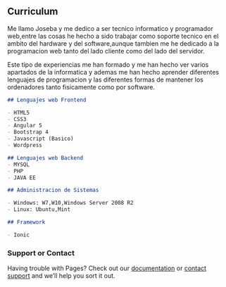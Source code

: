 ## Curriculum

Me llamo Joseba y me dedico a ser tecnico informatico y programador web,entre las cosas he hecho a sido trabajar como soporte tecnico en el ambito del hardware y del software,aunque tambien me he dedicado a la programacion web tanto del lado cliente como del lado del servidor. 

Este tipo de experiencias me han formado y me han hecho ver varios apartados de la informatica y ademas me han hecho aprender diferentes lenguajes de programacion y las diferentes formas de mantener los ordenadores tanto fisicamente como por software.


```markdown
## Lenguajes web Frontend

- HTML5
- CSS3
- Angular 5
- Bootstrap 4
- Javascript (Basico)
- Wordpress

## Lenguajes web Backend
- MYSQL
- PHP
- JAVA EE

## Administracion de Sistemas

- Windows: W7,W10,Windows Server 2008 R2
- Linux: Ubuntu,Mint

## Framework

- Ionic

```

### Support or Contact

Having trouble with Pages? Check out our [documentation](https://help.github.com/categories/github-pages-basics/) or [contact support](https://github.com/contact) and we’ll help you sort it out.
